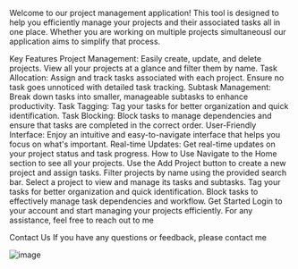 Welcome to our project management application! This tool is designed to help you efficiently manage your projects and their associated tasks all in one place. Whether you are working on multiple projects simultaneousl our application aims to simplify that process.

Key Features
Project Management: Easily create, update, and delete projects. View all your projects at a glance and filter them by name.
Task Allocation: Assign and track tasks associated with each project. Ensure no task goes unnoticed with detailed task tracking.
Subtask Management: Break down tasks into smaller, manageable subtasks to enhance productivity.
Task Tagging: Tag your tasks for better organization and quick identification.
Task Blocking: Block tasks to manage dependencies and ensure that tasks are completed in the correct order.
User-Friendly Interface: Enjoy an intuitive and easy-to-navigate interface that helps you focus on what's important.
Real-time Updates: Get real-time updates on your project status and task progress.
How to Use
Navigate to the Home section to see all your projects.
Use the Add Project button to create a new project and assign tasks.
Filter projects by name using the provided search bar.
Select a project to view and manage its tasks and subtasks.
Tag your tasks for better organization and quick identification.
Block tasks to effectively manage task dependencies and workflow.
Get Started
Login to your account and start managing your projects efficiently. For any assistance, feel free to reach out to me

Contact Us
If you have any questions or feedback, please contact me 

![image](https://github.com/user-attachments/assets/ff946a49-c25d-4125-a2cf-d64ae1b5e4c1)
